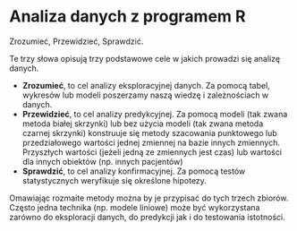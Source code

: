 # Analiza danych z programem R

Zrozumieć, Przewidzieć, Sprawdzić.

Te trzy słowa opisują trzy podstawowe cele w jakich prowadzi się analizę danych.

* **Zrozumieć**, to cel analizy eksploracyjnej danych. Za pomocą tabel, wykresów lub modeli poszerzamy naszą wiedzę i zależnościach w danych. 
* **Przewidzieć**, to cel analizy predykcyjnej. Za pomocą modeli (tak zwana metoda białej skrzynki) lub bez użycia modeli (tak zwana metoda czarnej skrzynki) konstruuje się metody szacowania punktowego lub przedziałowego wartości jednej zmiennej na bazie innych zmiennych. Przyszłych wartości (jeżeli jedną ze zmiennych jest czas) lub wartości dla innych obiektów (np. innych pacjentów) 
* **Sprawdzić**, to cel analizy konfirmacyjnej. Za pomocą testów statystycznych weryfikuje się określone hipotezy.

Omawiając rozmaite metody można by je przypisać do tych trzech zbiorów. Często jedna technika (np. modele liniowe) może być wykorzystana zarówno do eksploracji danych, do predykcji jak i do testowania istotności.
